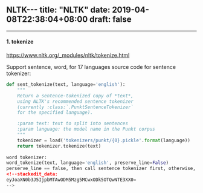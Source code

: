NLTK---
title: "NLTK"
date: 2019-04-08T22:38:04+08:00
draft: false
---
---------------------
#### 1. tokenize
https://www.nltk.org/_modules/nltk/tokenize.html

Support sentence, word, for 17 languages
source code for sentence tokenizer:
```python
def sent_tokenize(text, language='english'):
    """
    Return a sentence-tokenized copy of *text*,
    using NLTK's recommended sentence tokenizer
    (currently :class:`.PunktSentenceTokenizer`
    for the specified language).

    :param text: text to split into sentences
    :param language: the model name in the Punkt corpus
    """
    tokenizer = load('tokenizers/punkt/{0}.pickle'.format(language))
    return tokenizer.tokenize(text)
    
word tokenizer:
word_tokenize(text, language='english', preserve_line=False)
perserve_line == false, then call sentence tokenizer first, otherwise, don't
<!--stackedit_data:
eyJoaXN0b3J5IjpbMTAwODM5Mzg5MCwxODk5OTQwNTE3XX0=
-->